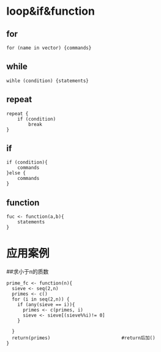 # loop&if&function
## for 
```
for (name in vector) {commands}
```
## while
```
wihle (condition) {statements}
```
## repeat
```
repeat {
    if (condition)
        break
}
```
## if
```
if (condition){
    commands
}else {
    commands
}
```
## function
```
fuc <- function(a,b){
    statements
}
```
# 应用案例

##求小于n的质数
```
prime_fc <- function(n){
  sieve <- seq(2,n)
  primes <- c()
  for (i in seq(2,n)) {
    if (any(sieve == i)){
      primes <- c(primes, i)
      sieve <- sieve[(sieve%%i)!= 0]
    }
    
  }
  return(primes)                          #return后加()
}

```